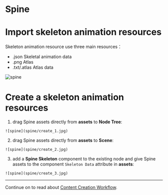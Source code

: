 # Spine

# Import skeleton animation resources

Skeleton animation resource use three main resources：

- .json Skeletal animation data
- .png  Atlas
- .txt/.atlas  Atlas data

![spine](spine/import.png)

# Create a skeleton animation resources

   1. drag Spine assets directly from **assets** to **Node Tree**:

    ![spine](spine/create_1.jpg)

   2. drag Spine assets directly from **assets** to **Scene**:

    ![spine](spine/create_2.jpg)

   3. add a **Spine Skeleton** component to the existing node and give Spine assets to the component `Skeleton Data` attribute in **assets**:

    ![spine](spine/create_3.jpg)

<hr>

Continue on to read about [Content Creation Workflow](../content-workflow/index.md).
